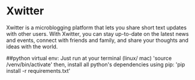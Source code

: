# Xwitter
Xwitter is a microblogging platform that lets you share short text updates with other users. With Xwitter, you can stay up-to-date on the latest news and events, connect with friends and family, and share your thoughts and ideas with the world.


##python virtual env:
Just run at your terminal (linux/ mac) 
  'source /venv/bin/activate'
then, install all python's dependencies using pip:
  'pip install -r requirements.txt'
